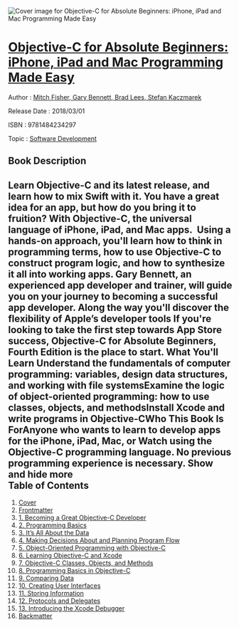 ![Cover image for Objective-C for Absolute Beginners: iPhone, iPad and Mac Programming Made Easy](https://imgdetail.ebookreading.net/cover/cover/software_development/EB9781484234297.jpg)

[Objective-C for Absolute Beginners: iPhone, iPad and Mac Programming Made Easy](https://ebookreading.net/view/book/Objective-C+for+Absolute+Beginners%3A+iPhone%2C+iPad+and+Mac+Programming+Made+Easy-EB9781484234297_1.html "Objective-C for Absolute Beginners: iPhone, iPad and Mac Programming Made Easy")
====================================================================================================================

Author : [Mitch Fisher](https://ebookreading.net/search/author/Mitch+Fisher),[ Gary Bennett](https://ebookreading.net/search/author/+Gary+Bennett),[ Brad Lees](https://ebookreading.net/search/author/+Brad+Lees),[ Stefan Kaczmarek](https://ebookreading.net/search/author/+Stefan+Kaczmarek)

Release Date : 2018/03/01

ISBN : 9781484234297

Topic : [Software Development](https://ebookreading.net/search/category/software-development)

Book Description
-----------------

 Learn Objective-C and its latest release, and learn how to mix Swift with it. You have a great idea for an app, but how do you bring it to fruition? With Objective-C, the universal language of iPhone, iPad, and Mac apps. 
Using a hands-on approach, you'll learn how to think in programming terms, how to use Objective-C to construct program logic, and how to synthesize it all into working apps. Gary Bennett, an experienced app developer and trainer, will guide you on your journey to becoming a successful app developer. Along the way you'll discover the flexibility of Apple’s developer tools
If you're looking to take the first step towards App Store success, Objective-C for Absolute Beginners, Fourth Edition is the place to start.
What You'll Learn
Understand the fundamentals of computer programming: variables, design data structures, and working with file systemsExamine the logic of object-oriented programming: how to use classes, objects, and methodsInstall Xcode and write programs in Objective-CWho This Book Is ForAnyone who wants to learn to develop apps for the iPhone, iPad, Mac, or Watch using the Objective-C programming language. No previous programming experience is necessary.        Show and hide more                
Table of Contents
-----------------

1. [Cover](https://ebookreading.net/view/book/Objective-C+for+Absolute+Beginners%3A+iPhone%2C+iPad+and+Mac+Programming+Made+Easy-EB9781484234297_1.html)
1. [Frontmatter](https://ebookreading.net/view/book/Objective-C+for+Absolute+Beginners%3A+iPhone%2C+iPad+and+Mac+Programming+Made+Easy-EB9781484234297_2.html)
1. [1. Becoming a Great Objective-C Developer](https://ebookreading.net/view/book/Objective-C+for+Absolute+Beginners%3A+iPhone%2C+iPad+and+Mac+Programming+Made+Easy-EB9781484234297_3.html)
1. [2. Programming Basics](https://ebookreading.net/view/book/Objective-C+for+Absolute+Beginners%3A+iPhone%2C+iPad+and+Mac+Programming+Made+Easy-EB9781484234297_4.html)
1. [3. It’s All About the Data](https://ebookreading.net/view/book/Objective-C+for+Absolute+Beginners%3A+iPhone%2C+iPad+and+Mac+Programming+Made+Easy-EB9781484234297_5.html)
1. [4. Making Decisions About and Planning Program Flow](https://ebookreading.net/view/book/Objective-C+for+Absolute+Beginners%3A+iPhone%2C+iPad+and+Mac+Programming+Made+Easy-EB9781484234297_6.html)
1. [5. Object-Oriented Programming with Objective-C](https://ebookreading.net/view/book/Objective-C+for+Absolute+Beginners%3A+iPhone%2C+iPad+and+Mac+Programming+Made+Easy-EB9781484234297_7.html)
1. [6. Learning Objective-C and Xcode](https://ebookreading.net/view/book/Objective-C+for+Absolute+Beginners%3A+iPhone%2C+iPad+and+Mac+Programming+Made+Easy-EB9781484234297_8.html)
1. [7. Objective-C Classes, Objects, and Methods](https://ebookreading.net/view/book/Objective-C+for+Absolute+Beginners%3A+iPhone%2C+iPad+and+Mac+Programming+Made+Easy-EB9781484234297_9.html)
1. [8. Programming Basics in Objective-C](https://ebookreading.net/view/book/Objective-C+for+Absolute+Beginners%3A+iPhone%2C+iPad+and+Mac+Programming+Made+Easy-EB9781484234297_10.html)
1. [9. Comparing Data](https://ebookreading.net/view/book/Objective-C+for+Absolute+Beginners%3A+iPhone%2C+iPad+and+Mac+Programming+Made+Easy-EB9781484234297_11.html)
1. [10. Creating User Interfaces](https://ebookreading.net/view/book/Objective-C+for+Absolute+Beginners%3A+iPhone%2C+iPad+and+Mac+Programming+Made+Easy-EB9781484234297_12.html)
1. [11. Storing Information](https://ebookreading.net/view/book/Objective-C+for+Absolute+Beginners%3A+iPhone%2C+iPad+and+Mac+Programming+Made+Easy-EB9781484234297_13.html)
1. [12. Protocols and Delegates](https://ebookreading.net/view/book/Objective-C+for+Absolute+Beginners%3A+iPhone%2C+iPad+and+Mac+Programming+Made+Easy-EB9781484234297_14.html)
1. [13. Introducing the Xcode Debugger](https://ebookreading.net/view/book/Objective-C+for+Absolute+Beginners%3A+iPhone%2C+iPad+and+Mac+Programming+Made+Easy-EB9781484234297_15.html)
1. [Backmatter](https://ebookreading.net/view/book/Objective-C+for+Absolute+Beginners%3A+iPhone%2C+iPad+and+Mac+Programming+Made+Easy-EB9781484234297_16.html)
